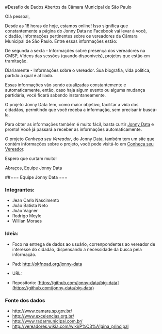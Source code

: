 #Desafio de Dados Abertos da Câmara Municipal de São Paulo

Olá pessoal,

Desde as 18 horas de hoje, estamos online! Isso significa que constantemente a página do Jonny Data no Facebook vai levar à você, cidadão, informações pertinentes sobre os vereadores da Câmara Municipal de São Paulo. Entre essas informações estão:

De segunda a sexta - Informações sobre presença dos vereadores na CMSP, Vídeos das sessões (quando disponíveis), projetos que estão em tramitação.

Diariamente - Informações sobre o vereador. Sua biografia, vida política, partido a qual é afiliado.

Essas informações vão sendo atualizadas constantemente e automaticamente, então, caso haja algum evento ou alguma mudança partidária, você ficará sabendo instantaneamente.

O projeto Jonny Data tem, como maior objetivo, facilitar a vida dos cidadãos, permitindo que você receba a informação, sem precisar ir buscá-la.

Para obter as informações também é muito fácil, basta curtir [Jonny Data](https://www.facebook.com/JonnyData) e pronto! Você já passará a receber as informações automaticamente.

O projeto *Conheça seu Vereador*, do Jonny Data, também tem um site que contém informações sobre o projeto, você pode visitá-lo em [Conheça seu Vereador](http://conhecaseuvereador.com.br/).

Espero que curtam muito!

Abraços,
Equipe Jonny Data

##=== Equipe Jonny Data ===
### Integrantes: 
* Jean Carlo Nascimento
* João Batista Neto
* João Vagner
* Rodrigo Moyle
* Willian Moraes

### Ideia: 
* Foco na entrega de dados ao usuário, correnpondentes ao vereador de interesse do cidadão, dispensando a necessidade da busca pela informação.

* Pad: http://okfnpad.org/jonny-data
* URL:
* Repositorio: [https://github.com/jonny-data/big-data](https://github.com/jonny-data/big-data)

### Fonte dos dados
* http://www.camara.sp.gov.br/
* http://www.excelencias.org.br/
* http://www.radarmunicipal.com.br/
* http://vereadores.wikia.com/wiki/P%C3%A1gina_principal